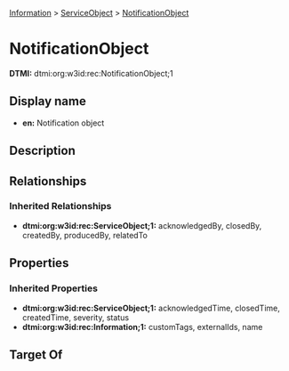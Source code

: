 [Information](../Information.md) > [ServiceObject](ServiceObject.md) > [NotificationObject](.)
# NotificationObject
**DTMI:** dtmi:org:w3id:rec:NotificationObject;1
## Display name
- **en:** Notification object
## Description
## Relationships
### Inherited Relationships
* **dtmi:org:w3id:rec:ServiceObject;1:** acknowledgedBy, closedBy, createdBy, producedBy, relatedTo
## Properties
### Inherited Properties
* **dtmi:org:w3id:rec:ServiceObject;1:** acknowledgedTime, closedTime, createdTime, severity, status
* **dtmi:org:w3id:rec:Information;1:** customTags, externalIds, name
## Target Of
